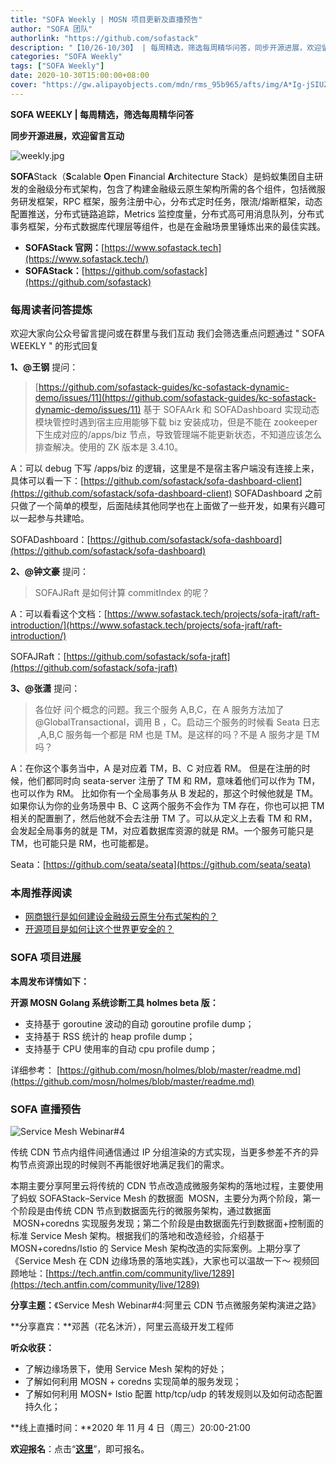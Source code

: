 ```yaml
---
title: "SOFA Weekly | MOSN 项目更新及直播预告"
author: "SOFA 团队"
authorlink: "https://github.com/sofastack"
description: "【10/26-10/30】 | 每周精选，筛选每周精华问答，同步开源进展，欢迎留言互动。"
categories: "SOFA Weekly"
tags: ["SOFA Weekly"]
date: 2020-10-30T15:00:00+08:00
cover: "https://gw.alipayobjects.com/mdn/rms_95b965/afts/img/A*Ig-jSIUZWx0AAAAAAAAAAAAAARQnAQ"
---
```


**SOFA WEEKLY | 每周精选，筛选每周精华问答**

**同步开源进展，欢迎留言互动**

![weekly.jpg](https://gw.alipayobjects.com/mdn/rms_95b965/afts/img/A*ARgKS6SuU7YAAAAAAAAAAAAAARQnAQ)

**SOFA**Stack（**S**calable **O**pen **F**inancial **A**rchitecture Stack）是蚂蚁集团自主研发的金融级分布式架构，包含了构建金融级云原生架构所需的各个组件，包括微服务研发框架，RPC 框架，服务注册中心，分布式定时任务，限流/熔断框架，动态配置推送，分布式链路追踪，Metrics 监控度量，分布式高可用消息队列，分布式事务框架，分布式数据库代理层等组件，也是在金融场景里锤炼出来的最佳实践。

- **SOFAStack 官网：**[https://www.sofastack.tech](https://www.sofastack.tech/)
- **SOFAStack：**[https://github.com/sofastack](https://github.com/sofastack)

### 每周读者问答提炼

欢迎大家向公众号留言提问或在群里与我们互动
我们会筛选重点问题通过 " SOFA WEEKLY " 的形式回复

**1、@王钢** 提问：
> [https://github.com/sofastack-guides/kc-sofastack-dynamic-demo/issues/11](https://github.com/sofastack-guides/kc-sofastack-dynamic-demo/issues/11) 基于 SOFAArk 和 SOFADashboard 实现动态模块管控时遇到宿主应用能够下载 biz 安装成功，但是不能在 zookeeper 下生成对应的/apps/biz 节点，导致管理端不能更新状态，不知道应该怎么排查解决。使用的 ZK 版本是 3.4.10。

A：可以 debug 下写 /apps/biz 的逻辑，这里是不是宿主客户端没有连接上来，具体可以看一下：[https://github.com/sofastack/sofa-dashboard-client](https://github.com/sofastack/sofa-dashboard-client)
SOFADashboard 之前只做了一个简单的模型，后面陆续其他同学也在上面做了一些开发，如果有兴趣可以一起参与共建哈。

SOFADashboard：[https://github.com/sofastack/sofa-dashboard](https://github.com/sofastack/sofa-dashboard)

**2、@钟文豪** 提问：
> SOFAJRaft 是如何计算 commitIndex 的呢？

A：可以看看这个文档：[https://www.sofastack.tech/projects/sofa-jraft/raft-introduction/](https://www.sofastack.tech/projects/sofa-jraft/raft-introduction/)

SOFAJRaft：[https://github.com/sofastack/sofa-jraft](https://github.com/sofastack/sofa-jraft)

**3、@张潇** 提问：
> 各位好 问个概念的问题。我三个服务 A,B,C，在 A 服务方法加了 @GlobalTransactional，调用 B ，C。启动三个服务的时候看 Seata 日志  ,A,B,C 服务每一个都是 RM 也是 TM。是这样的吗？不是 A 服务才是 TM 吗？

A：在你这个事务当中，A 是对应着 TM，B、C 对应着 RM。 但是在注册的时候，他们都同时向 seata-server 注册了 TM 和 RM，意味着他们可以作为 TM，也可以作为 RM。 比如你有一个全局事务从 B 发起的，那这个时候他就是 TM。如果你认为你的业务场景中 B、C 这两个服务不会作为 TM 存在，你也可以把 TM 相关的配置删了，然后他就不会去注册 TM 了。可以从定义上去看 TM 和 RM，会发起全局事务的就是 TM，对应着数据库资源的就是 RM。一个服务可能只是 TM，也可能只是 RM，也可能都是。

Seata：[https://github.com/seata/seata](https://github.com/seata/seata)

### 本周推荐阅读

- [网商银行是如何建设金融级云原生分布式架构的？](https://mp.weixin.qq.com/s/POvppHGNQiD2RVoi2apYKA)
- [开源项目是如何让这个世界更安全的？](https://mp.weixin.qq.com/s/dgjX__f6aH5j2X5W41hOWQ)

### SOFA 项目进展

**本周发布详情如下：**

**开源 MOSN Golang 系统诊断工具 holmes beta 版：**

- 支持基于 goroutine 波动的自动 goroutine profile dump；
- 支持基于 RSS 统计的 heap profile dump；
- 支持基于 CPU 使用率的自动 cpu profile dump；

详细参考：
[https://github.com/mosn/holmes/blob/master/readme.md](https://github.com/mosn/holmes/blob/master/readme.md)

### SOFA 直播预告

![Service Mesh Webinar#4](https://cdn.nlark.com/yuque/0/2020/jpeg/226702/1604051618877-1f760465-fd0e-483f-b9a4-9f02e31e7248.jpeg)

传统 CDN 节点内组件间通信通过 IP 分组渲染的方式实现，当更多参差不齐的异构节点资源出现的时候则不再能很好地满足我们的需求。

本期主要分享阿里云将传统的 CDN 节点改造成微服务架构的落地过程，主要使用了蚂蚁 SOFAStack–Service Mesh 的数据面  MOSN，主要分为两个阶段，第一个阶段是由传统 CDN 节点到数据面先行的微服务架构，通过数据面  MOSN+coredns 实现服务发现；第二个阶段是由数据面先行到数据面+控制面的标准 Service Mesh 架构。根据我们的落地和改造经验，介绍基于 MOSN+coredns/Istio 的 Service Mesh 架构改造的实际案例。上期分享了《Service Mesh 在 CDN 边缘场景的落地实践》，大家也可以温故一下～
视频回顾地址：[https://tech.antfin.com/community/live/1289](https://tech.antfin.com/community/live/1289)

**分享主题：**《Service Mesh Webinar#4:阿里云 CDN 节点微服务架构演进之路》

**分享嘉宾：**邓茜（花名沐沂），阿里云高级开发工程师

**听众收获：**

- 了解边缘场景下，使用 Service Mesh 架构的好处；
- 了解如何利用 MOSN + coredns 实现简单的服务发现；
- 了解如何利用 MOSN+ Istio 配置 http/tcp/udp 的转发规则以及如何动态配置持久化；

**线上直播时间：**2020 年 11 月 4 日（周三）20:00-21:00

**欢迎报名**：点击“[**这里**](https://tech.antfin.com/community/live/1290)”，即可报名。
